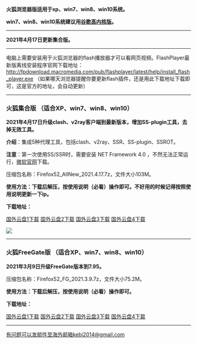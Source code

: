 **火狐浏览器版适用于xp、win7、win8、win10系统。**

**win7、win8、win10系统建议用[谷歌高内核版](https://github.com/Alvin9999/new-pac/wiki/%E9%AB%98%E5%86%85%E6%A0%B8%E7%89%88)。**

***

**2021年4月17日更新集合版。**

***

电脑上需要安装用于火狐浏览器的flash播放器才可以看网页视频。FlashPlayer最新版离线安装程序官网下载地址：
http://fpdownload.macromedia.com/pub/flashplayer/latest/help/install_flash_player.exe （如果哪天浏览器提醒你要更新flash插件，还是用此下载地址下载即可，这是官方的地址，会自动更新）

***


### 火狐集合版 （适合XP、win7、win8、win10）

**2021年4月17日升级clash、v2ray客户端到最新版本，增加SS-plugin工具，去掉无效工具。**

**介绍**：集成5种代理工具，包括clash、v2ray、SSR、SS-plugin、SSROT。

**注意**：第一次使用SS/SSR时，需要安装 NET Framework 4.0 ，不然无法正常运行，[微软官网](https://www.microsoft.com/zh-cn/download/details.aspx?id=17718)下载。

压缩包名称：Firefox52_AllNew_2021.4.17.7z，文件大小103M。

**使用方法：下载后解压，按使用说明（必看）操作即可。不好用的时候记得按照使用说明更新一下ip。**

**下载地址：**

[国外云盘1下载](http://tr101.free4444.xyz/Firefox52_AllNew_2021.4.17.7z) 
[国外云盘2下载](http://tr71.free4444.xyz/Firefox52_AllNew_2021.4.17.7z) 
[国外云盘3下载](http://tr61.free4444.xyz/Firefox52_AllNew_2021.4.17.7z) 
[国外云盘4下载](http://tr91.free4444.xyz/Firefox52_AllNew_2021.4.17.7z) 

![](https://cdn.jsdelivr.net/gh/Alvin9999/pac2/softimag/firefox-2.PNG)

***

### 火狐FreeGate版 （适合XP、win7、win8、win10）

**2021年3月9日升级FreeGate版本到7.95。**

压缩包名称：Firefox52_FG_2021.3.9.7z，文件大小75.2M。

**使用方法：下载后解压，按使用说明（必看）操作即可。**

**下载地址：**

[国外云盘1下载](http://tr101.free4444.xyz/Firefox52_FG_2021.3.9.7z) 
[国外云盘2下载](http://tr71.free4444.xyz/Firefox52_FG_2021.3.9.7z) 
[国外云盘3下载](http://tr61.free4444.xyz/Firefox52_FG_2021.3.9.7z) 
[国外云盘4下载](http://tr91.free4444.xyz/Firefox52_FG_2021.3.9.7zz) 

***

有问题可以发邮件至海外邮箱kebi2014@gmail.com